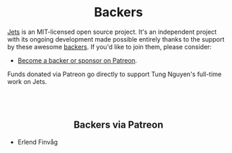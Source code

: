 <h1 align="center">Backers</h1>

[Jets](http://rubyonjets.com/) is an MIT-licensed open source project. It's an independent project with its ongoing development made possible entirely thanks to the support by these awesome [backers](https://github.com/tongueroo/jets/blob/master/backers.md). If you'd like to join them, please consider:

- [Become a backer or sponsor on Patreon](https://www.patreon.com/tongueroo).

Funds donated via Patreon go directly to support Tung Nguyen's full-time work on Jets.

<br><br>

<h2 align="center">Backers via Patreon</h2>

<!--10 start-->
- Erlend Finvåg
<!--10 end-->
